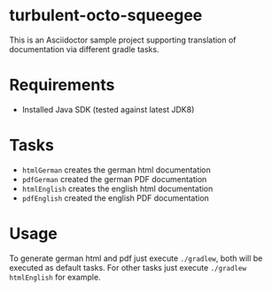 # turbulent-octo-squeegee

This is an Asciidoctor sample project supporting translation of documentation via different gradle tasks.

# Requirements

* Installed Java SDK (tested against latest JDK8)

# Tasks

* ``htmlGerman`` creates the german html documentation
* ``pdfGerman`` created the german PDF documentation
* ``htmlEnglish`` creates the english html documentation
* ``pdfEnglish`` created the english PDF documentation

# Usage

To generate german html and pdf just execute ``./gradlew``, both will be executed as default tasks. For other tasks
just execute ``./gradlew htmlEnglish`` for example.
